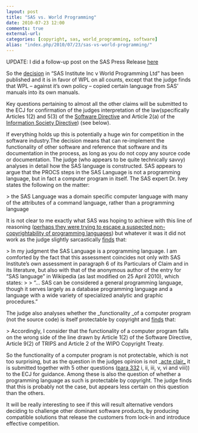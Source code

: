 ```yaml
---
layout: post
title: "SAS vs. World Programming"
date: 2010-07-23 12:00
comments: true
external-url:
categories: [copyright, sas, world_programming, software]
alias: "index.php/2010/07/23/sas-vs-world-programming/"
---
```


UPDATE: I did a follow-up post on the SAS Press Release [here][1]

So the [decision][2] in “SAS Institute Inc v World Programming Ltd” has been published and it is in favor of WPL on all counts, except that the judge finds that WPL – against it’s own policy – copied certain language from SAS’ manuals into its own manuals.

Key questions pertaining to almost all the other claims will be submitted to the ECJ for confirmation of the judges interpretation of the law(specifically Articles 1(2) and 5(3) of the [Software Directive][3] and Article 2(a) of the [Information Society Directive][4]) (see below).

If everything holds up this is potentially a huge win for competition in the software industry.The decision means that can re-implement the functionality of other software and reference that software and its documentation in the process, as long as you do not copy any source code or documentation. The judge (who appears to be quite technically savvy) analyses in detail how the SAS language is constructed. SAS appears to argue that the PROCS steps in the SAS Language is not a programming language, but in fact a computer program in itself. The SAS expert Dr. Ivey states the following on the matter:

&gt; the SAS Language was a domain specific computer language with many of the attributes of a command language, rather than a programming language

It is not clear to me exactly what SAS was hoping to achieve with this line of reasoning ([perhaps they were trying to escape a suspected non-copyrightability of programming languages][5]) but whatever it was it did not work as the judge slightly sarcastically [finds][6] that:

&gt; In my judgment the SAS Language is a programming language. I am comforted by the fact that this assessment coincides not only with SAS Institute’s own assessment in paragraph 6 of its Particulars of Claim and in its literature, but also with that of the anonymous author of the entry for “SAS language” in Wikipedia (as last modified on 25 April 2010), which states:
&gt;
&gt; “… SAS can be considered a general programming language, though it serves largely as a database programming language and a language with a wide variety of specialized analytic and graphic procedures.”

The judge also analyses whether the _functionality _of a computer program (not the source code) is itself protectable by copyright and [finds][7] that:

&gt; Accordingly, I consider that the functionality of a computer program falls on the wrong side of the line drawn by Article 1(2) of the Software Directive, Article 9(2) of TRIPS and Article 2 of the WIPO Copyright Treaty.

So the functionality of a computer program is not protectable, which is not too surprising, but as the question in the judges opinion is not _[acte clair_][8] it is submitted together with 5 other questions ([para 332][9] i, ii, iii, v, vi and viii)) to the ECJ for guidance. Among these is also the question of whether a programming language as such is protectable by copyright. The judge finds that this is probably not the case, but appears less certain on this question than the others.

It will be really interesting to see if this will result alternative vendors deciding to challenge other dominant software products, by producing compatible solutions that release the customers from lock-in and introduce effective competition.

   [1]: http://www.spyfoos.com/index.php/2010/07/29/sas-vs-world-programming-sas-version/
   [2]: http://www.bailii.org/ew/cases/EWHC/Ch/2010/1829.html
   [3]: http://eur-lex.europa.eu/LexUriServ/LexUriServ.do?uri=CELEX:31991L0250:EN:HTML
   [4]: http://eur-lex.europa.eu/LexUriServ/LexUriServ.do?uri=CELEX:32001L0029:EN:HTML
   [5]: http://news.ycombinator.com/item?id=1545404
   [6]: http://www.bailii.org/ew/cases/EWHC/Ch/2010/1829.html#para56
   [7]: http://www.bailii.org/ew/cases/EWHC/Ch/2010/1829.html#para236
   [8]: http://www.translegal.com/legal-english-dictionary/acte-clair
   [9]: http:/www.bailii.org/ew/cases/EWHC/Ch/2010/1829.html#para332
